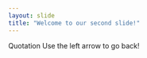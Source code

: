 ```yaml
---
layout: slide
title: "Welcome to our second slide!"
---
```

Quotation
Use the left arrow to go back!

